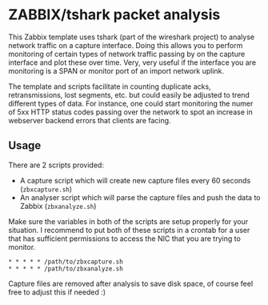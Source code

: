 # ZABBIX/tshark packet analysis

This Zabbix template uses tshark (part of the wireshark project) to analyse network traffic on a capture interface.
Doing this allows you to perform monitoring of certain types of network traffic passing by on the capture interface and plot these over time. Very, very useful if the interface you are monitoring is a SPAN or monitor port of an import network uplink.

The template and scripts facilitate in counting duplicate acks, retransmissions, lost segments, etc. but could easily be adjusted to trend different types of data. For instance, one could start monitoring the numer of 5xx HTTP status codes passing over the network to spot an increase in webserver backend errors that clients are facing.

## Usage

There are 2 scripts provided:

- A capture script which will create new capture files every 60 seconds (`zbxcapture.sh`)
- An analyser script which will parse the capture files and push the data to Zabbix (`zbxanalyze.sh`)

Make sure the variables in both of the scripts are setup properly for your situation.
I recommend to put both of these scripts in a crontab for a user that has sufficient permissions to access the NIC that you are trying to monitor.

```
* * * * * /path/to/zbxcapture.sh
* * * * * /path/to/zbxanalyze.sh
```

Capture files are removed after analysis to save disk space, of course feel free to adjust this if needed :)

